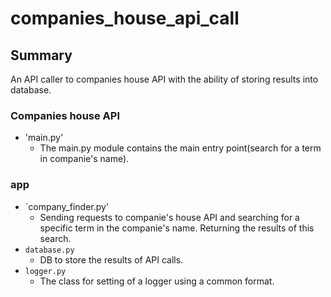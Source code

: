 # companies_house_api_call

## Summary
An API caller to companies house API with the ability of storing results into database.

### Companies house API
* 'main.py'
   * The main.py module contains the main entry point(search for a term in companie's name).
 
 ### app
* `company_finder.py'
   * Sending requests to companie's house API and searching for a specific term in the companie's name. Returning the results of this search.
* `database.py`
   * DB to store the results of API calls. 
* `logger.py`
   * The class for setting of a logger using a common format.
